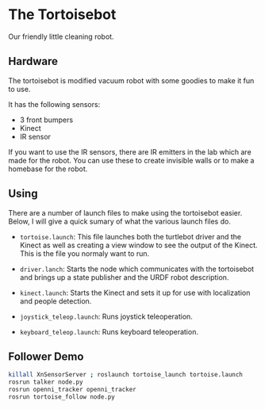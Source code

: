 The Tortoisebot
================

Our friendly little cleaning robot.

Hardware
---------

The tortoisebot is modified vacuum robot with some goodies to make it
fun to use. 

It has the following sensors:

* 3 front bumpers
* Kinect
* IR sensor

If you want to use the IR sensors, there are IR emitters in the lab
which are made for the robot. You can use these to create invisible
walls or to make a homebase for the robot.

Using
-----

There are a number of launch files to make using the
tortoisebot easier. Below, I will give a quick sumary of what the
various launch files do.

* `tortoise.launch`: This file launches both the turtlebot driver and
  the Kinect as well as creating a view window to see the output of
  the Kinect. This is the file you normaly want to run.

* `driver.lanch`: Starts the node which communicates with the
  tortoisebot and brings up a state publisher and the URDF robot description.

* `kinect.launch`: Starts the Kinect and sets it up for use with
  localization and people detection.

* `joystick_teleop.launch`: Runs joystick teleoperation.

* `keyboard_teleop.launch`: Runs keyboard teleoperation.

Follower Demo
-------------

```bash
killall XnSensorServer ; roslaunch tortoise_launch tortoise.launch  
rosrun talker node.py
rosrun openni_tracker openni_tracker
rosrun tortoise_follow node.py
```